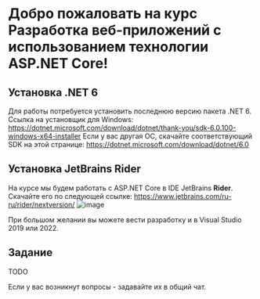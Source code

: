 # Добро пожаловать на курс Разработка веб-приложений с использованием технологии ASP.NET Core!
## Установка .NET 6
Для работы потребуется установить последнюю версию пакета .NET 6.
Ссылка на установщик для Windows: https://dotnet.microsoft.com/download/dotnet/thank-you/sdk-6.0.100-windows-x64-installer
Если у вас другая ОС, скачайте соответствующий SDK на этой странице: https://dotnet.microsoft.com/download/dotnet/6.0

## Установка JetBrains Rider
На курсе мы будем работать с ASP.NET Core в IDE JetBrains **Rider**. \
Скачайте его по следующей ссылке: https://www.jetbrains.com/ru-ru/rider/nextversion/
![image](https://user-images.githubusercontent.com/36400912/141110435-9fbe9541-91d6-4122-a58e-c72d2b318e47.png)

При большом желании вы можете вести разработку и в Visual Studio 2019 или 2022.

## Задание
TODO

Если у вас возникнут вопросы - задавайте их в общий чат.
